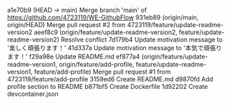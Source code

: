 a1e70b9 (HEAD -> main) Merge branch 'main' of https://github.com/4723119/WE-GithubFlow
931eb89 (origin/main, origin/HEAD) Merge pull request #2 from 4723119/feature/update-readme-version2
aeef8c9 (origin/feature/update-readme-version2, feature/update-readme-version2) Resolve conflict
7d179b4 Update motivation message to '楽しく頑張ります！'
41d337a Update motivation message to '本気で頑張ります！'
f29a98e Update README.md
ef877a4 (origin/feature/update-readme-version1, origin/feature/add-profile, feature/update-readme-version1, feature/add-profile) Merge pull request #1 from 4723119/feature/add-profile
3159ed6 Create README.md
d9870fd Add profile section to README
b871bf5 Create Dockerfile
1d92202 Create devcontainer.json